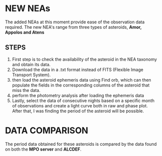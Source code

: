 # NEW NEAs

The added NEAs at this moment provide ease of the observation data required. The new NEA's range from three types of asteroids, **Amor, Appolos and Atens**


## STEPS
1. First step is to check the availability of the asteroid in the NEA taxonomy and obtain its data.
2. Download the data in a .txt format instead of FITS (Flexible Image Transport System).
3. then load the asteroid ephemeris data using Find orb, which can then populate the fields in the corresponding columns of the asteroid that miss the data.
4. perform the photometry analysis after loading the ephemeris data
5. Lastly, select the data of consecutive nights based on a specific month of observations and create a light curve both in raw and phase plot. After that, I was finding the period of the asteroid will be possible.

# DATA COMPARISON

The period data obtained for these asteroids is compared by the data found on both the **MPO server** and **ALCDEF**.

